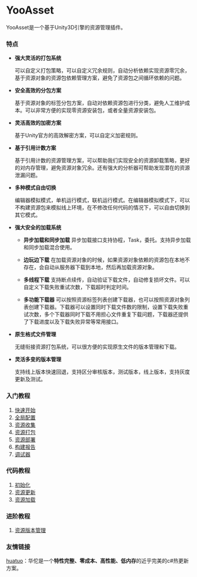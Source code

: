 # YooAsset
YooAsset是一个基于Unity3D引擎的资源管理插件。

### 特点
- **强大灵活的打包系统**

  可以自定义打包策略，可以自定义冗余规则，自动分析依赖实现资源零冗余，基于资源对象的资源包依赖管理方案，避免了资源包之间循环依赖的问题。

- **安全高效的分包方案**

  基于资源对象的标签分包方案，自动对依赖资源包进行分类，避免人工维护成本。可以非常方便的实现零资源安装包，或者全量资源安装包。

- **灵活高效的加密方案**

  基于Unity官方的高效解密方案，可以自定义加密规则。

- **基于引用计数方案**

  基于引用计数的资源管理方案，可以帮助我们实现安全的资源卸载策略，更好的对内存管理，避免资源对象冗余。还有强大的分析器可帮助发现潜在的资源泄漏问题。

- **多种模式自由切换**

  编辑器模拟模式，单机运行模式，联机运行模式。在编辑器模拟模式下，可以不构建资源包来模拟线上环境，在不修改任何代码的情况下，可以自由切换到其它模式。

- **强大安全的加载系统**

  - **异步加载和同步加载** 异步加载接口支持协程，Task，委托。支持异步加载和同步加载混合使用。

  - **边玩边下载** 在加载资源对象的时候，如果资源对象依赖的资源包在本地不存在，会自动从服务器下载到本地，然后再加载资源对象。

  - **多线程下载** 支持断点续传，自动验证下载文件，自动修复损坏文件。可以自定义下载失败重试次数，下载超时判定时间。

  - **多功能下载器** 可以按照资源标签列表创建下载器，也可以按照资源对象列表创建下载器。下载器可以设置同时下载文件数的限制，设置下载失败重试次数，多个下载器同时下载不用担心文件重复下载问题，下载器还提供了下载进度以及下载失败异常等常用接口。

- **原生格式文件管理**

  无缝衔接资源打包系统，可以很方便的实现原生文件的版本管理和下载。

- **灵活多变的版本管理**

  支持线上版本快速回退，支持区分审核版本，测试版本，线上版本，支持灰度更新及测试。

### 入门教程
1. [快速开始](https://github.com/tuyoogame/YooAsset/blob/master/Docs/QuickStart.md)
2. [全局配置](https://github.com/tuyoogame/YooAsset/blob/master/Docs/Settings.md)
3. [资源收集](https://github.com/tuyoogame/YooAsset/blob/master/Docs/AssetCollector.md)
4. [资源打包](https://github.com/tuyoogame/YooAsset/blob/master/Docs/AssetBuilder.md)
5. [资源部署](https://github.com/tuyoogame/YooAsset/blob/master/Docs/AssetDeploy.md)
5. [构建报告](https://github.com/tuyoogame/YooAsset/blob/master/Docs/AssetReporter.md)
5. [调试器](https://github.com/tuyoogame/YooAsset/blob/master/Docs/AssetDebugger.md)

### 代码教程
1. [初始化](https://github.com/tuyoogame/YooAsset/blob/master/Docs/CodeTutorial1.md)
2. [资源更新](https://github.com/tuyoogame/YooAsset/blob/master/Docs/CodeTutorial2.md)
3. [资源加载](https://github.com/tuyoogame/YooAsset/blob/master/Docs/CodeTutorial3.md)

### 进阶教程

1. [资源版本管理](https://github.com/tuyoogame/YooAsset/blob/master/Docs/AdvancedTutorial1.md)

### 友情链接

[huatuo](https://github.com/focus-creative-games/huatuo)：华佗是一个**特性完整、零成本、高性能、低内存**的近乎完美的c#热更新方案。

